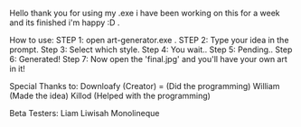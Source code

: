 Hello thank you for using my .exe 
i have been working on this for a week and its finished i'm happy :D .

How to use:
STEP 1: open art-generator.exe .
STEP 2: Type your idea in the prompt.
Step 3: Select which style.
Step 4: You wait..
Step 5: Pending..
Step 6: Generated!
Step 7: Now open the 'final.jpg' and you'll have your own art in it!

Special Thanks to:
Downloafy (Creator) = (Did the programming)
William (Made the idea)
Killod (Helped with the programming)

Beta Testers:
Liam 
Liwisah
Monolineque
